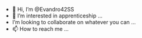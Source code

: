 - 👋 Hi, I’m @Evandro42SS
- 👀 I’m interested in apprenticeship ...
-  I’m looking to collaborate on whatever you can ...
- 📫 How to reach me ...

<!---
Evandro42SS/Evandro42SS is a ✨ special ✨ repository because its `README.md` (this file) appears on your GitHub profile.
You can click the Preview link to take a look at your changes.
--->

